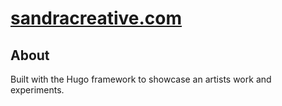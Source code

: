 # [sandracreative.com](https://www.sandracreateive.com)

## About

Built with the Hugo framework to showcase an artists work and experiments. 
